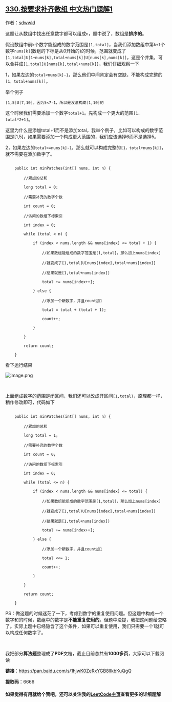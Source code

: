 ## [330.按要求补齐数组 中文热门题解1](https://leetcode.cn/problems/patching-array/solutions/100000/an-yao-qiu-bu-qi-shu-zu-tan-xin-suan-fa-b4bwr)

作者：[sdwwld](https://leetcode.cn/u/sdwwld)

这题让从数组中找出任意数字都可以组成```n```，题中说了，数组是**排序的**。

假设数组中前```k```个数字能组成的数字范围是```[1,total]```，当我们添加数组中第```k+1```个数字```nums[k]```\(数组的下标是从0开始的)的时候，范围就变成了```[1,total]U[1+nums[k],total+nums[k]]U[nums[k],nums[k]]```，这是个并集，可以合并成```[1,total]U[nums[k],total+nums[k]]```，我们仔细观察一下

1，如果左边的```total<nums[k]-1```，那么他们中间肯定会有空缺，不能构成完整的```[1，total+nums[k]]```。
举个例子
```[1,5]U[7,10]，因为5<7-1，所以是没法构成[1,10]的```

这个时候我们需要添加一个数字```total+1```。先构成一个更大的范围```[1，total*2+1]```。
这里为什么是添加total+1而不是添加total，我举个例子，比如可以构成的数字范围是[1,5]，如果需要添加一个构成更大范围的，我们应该选择6而不是选择5。

2，如果左边的```total>=nums[k]-1```，那么就可以构成完整的```[1，total+nums[k]]```，就不需要在添加数字了。



```
    public int minPatches(int[] nums, int n) {
        //累加的总和
        long total = 0;
        //需要补充的数字个数
        int count = 0;
        //访问的数组下标索引
        int index = 0;
        while (total < n) {
            if (index < nums.length && nums[index] <= total + 1) {
                //如果数组能组成的数字范围是[1,total]，那么加上nums[index]
                //就变成了[1,total]U[nums[index],total+nums[index]]
                //结果就是[1,total+nums[index]]
                total += nums[index++];
            } else {
                //添加一个新数字，并且count加1
                total = total + (total + 1);
                count++;
            }
        }
        return count;
    }
```


看下运行结果
![image.png](https://pic.leetcode-cn.com/1609204940-wCHmpc-image.png)

<br>

上面组成数字的范围是闭区间，我们还可以改成开区间```[1,total)```，原理都一样，稍作修改即可，代码如下

```
    public int minPatches(int[] nums, int n) {
        //累加的总和
        long total = 1;
        //需要补充的数字个数
        int count = 0;
        //访问的数组下标索引
        int index = 0;
        while (total <= n) {
            if (index < nums.length && nums[index] <= total) {
                //如果数组能组成的数字范围是[1,total)，那么加上nums[index]
                //就变成了[1,total)U[nums[index],total+nums[index])
                //结果就是[1,total+nums[index])
                total += nums[index++];
            } else {
                //添加一个新数字，并且count加1
                total <<= 1;
                count++;
            }
        }
        return count;
    }
```



PS：做这题的时候迷茫了一下，考虑到数字的重复使用问题。但这题中构成一个数字和的时候，数组中的数字是**不能重复使用的**。但题中没提，我把这问题给忽略了。实际上题中已经隐含了这个条件，如果可以重复使用，我们只需要一个1就可以构成任何数字了。


<br>


我把部分**算法题**整理成了**PDF**文档，截止目前总共有**1000多页**，大家可以下载阅读
**链接**：https://pan.baidu.com/s/1hjwK0ZeRxYGB8lIkbKuQgQ 
**提取码**：6666 

#### 如果觉得有用就给个赞吧，还可以关注我的[LeetCode主页](https://leetcode-cn.com/u/sdwwld/)查看更多的详细题解
